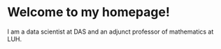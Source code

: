 # Welcome to my homepage!
I am a data scientist at DAS and an adjunct professor of mathematics at LUH.
